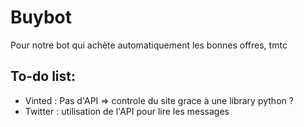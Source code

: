 # Buybot
Pour notre bot qui achète automatiquement les bonnes offres, tmtc

## To-do list:
- Vinted : Pas d'API => controle du site grace à une library python ?
- Twitter : utilisation de l'API pour lire les messages
